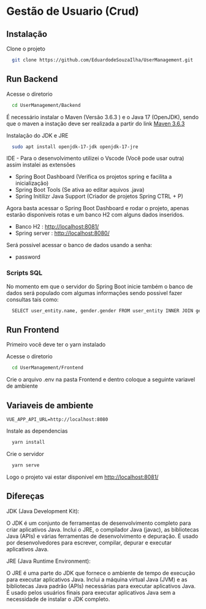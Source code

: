 
# Gestão de Usuario (Crud)


## Instalação

Clone o projeto

```bash
  git clone https://github.com/EduardodeSouzaIlha/UserManagement.git
```
    
## Run Backend

Acesse o diretorio

```bash
  cd UserManagement/Backend
```

É necessário instalar o Maven (Versão 3.6.3 ) e o Java 17 (OpenJDK), sendo que o maven a instação deve ser realizada a partir do link [Maven 3.6.3](https://maven.apache.org/docs/3.6.3/release-notes.html)

Instalação do JDK e JRE

```bash
  sudo apt install openjdk-17-jdk openjdk-17-jre
```

IDE - Para o desenvolvimento utilizei o Vscode (Você pode usar outra) assim instalei as extensões  

- Spring Boot Dashboard (Verifica os projetos spring e facilita a inicialização)
- Spring Boot Tools (Se ativa ao editar aquivos .java)
- Spring Initilizr Java Support (Criador de projetos Spring CTRL + P)

Agora basta acessar o Spring Boot Dashboard e rodar o projeto, apenas estarão disponiveis rotas e um banco H2 com alguns dados inseridos.

- Banco H2 : [http://localhost:8081/](http://localhost:8080/h2)
- Spring server : [http://localhost:8080/](http://localhost:8080)

Será possivel acessar o banco de dados usando a senha:

- password

### Scripts SQL

No momento em que o servidor do Spring Boot inicie também o banco de dados será populado com algumas informações sendo possivel fazer consultas tais como: 

```bash
  SELECT user_entity.name, gender.gender FROM user_entity INNER JOIN gender ON gender.id = user_entity.gender_id;
```



## Run Frontend

Primeiro você deve ter o yarn instalado

Acesse o diretorio

```bash
  cd UserManagement/Frontend
```
Crie o arquivo .env na pasta Frontend e dentro coloque a seguinte variavel de ambiente

## Variaveis de ambiente


`VUE_APP_API_URL=http://localhost:8080`


Instale as dependencias 
```bash
  yarn install
```
Crie o servidor
```bash
  yarn serve
```
Logo o projeto vai estar disponivel em
[http://localhost:8081/](http://localhost:8081/)



## Difereças

JDK (Java Development Kit):

O JDK é um conjunto de ferramentas de desenvolvimento completo para criar aplicativos Java.
Inclui o JRE, o compilador Java (javac), as bibliotecas Java (APIs) e várias ferramentas de desenvolvimento e depuração.
É usado por desenvolvedores para escrever, compilar, depurar e executar aplicativos Java.

JRE (Java Runtime Environment):

O JRE é uma parte do JDK que fornece o ambiente de tempo de execução para executar aplicativos Java.
Inclui a máquina virtual Java (JVM) e as bibliotecas Java padrão (APIs) necessárias para executar aplicativos Java.
É usado pelos usuários finais para executar aplicativos Java sem a necessidade de instalar o JDK completo.


